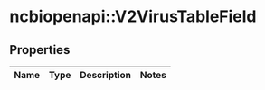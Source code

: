 # ncbiopenapi::V2VirusTableField


## Properties
Name | Type | Description | Notes
------------ | ------------- | ------------- | -------------


